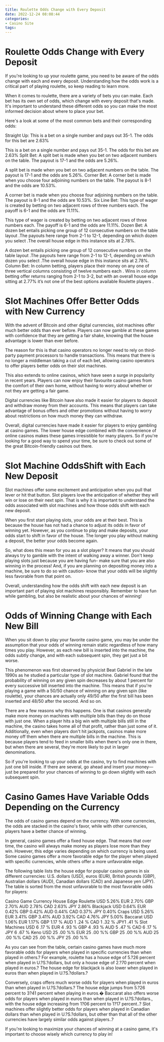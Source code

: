 ```yaml
---
title: Roulette Odds Change with Every Deposit
date: 2022-12-24 08:08:44
categories:
- Casino Site
tags:
---
```



#  Roulette Odds Change with Every Deposit

If you're looking to up your roulette game, you need to be aware of the odds change with each and every deposit. Understanding how the odds work is a critical part of playing roulette, so keep reading to learn more.

When it comes to roulette, there are a variety of bets you can make. Each bet has its own set of odds, which change with every deposit that's made. It's important to understand these different odds so you can make the most informed decision about where to place your bet.

Here's a look at some of the most common bets and their corresponding odds:

Straight Up: This is a bet on a single number and pays out 35-1. The odds for this bet are 2.63%

This is a bet on a single number and pays out 35-1. The odds for this bet are 2.63% Split Bet: A split bet is made when you bet on two adjacent numbers on the table. The payout is 17-1 and the odds are 5.26%.

A split bet is made when you bet on two adjacent numbers on the table. The payout is 17-1 and the odds are 5.26%. Corner Bet: A corner bet is made when you choose four adjoining numbers on the table. The payout is 8-1 and the odds are 10.53%.

A corner bet is made when you choose four adjoining numbers on the table. The payout is 8-1 and the odds are 10.53%. Six Line Bet: This type of wager is created by betting on two adjacent rows of three numbers each. The payoff is 6-1 and the odds are 11.11%.

This type of wager is created by betting on two adjacent rows of three numbers each. The payoff is 6-1 and the odds are 11.11%. Dozen Bet: A dozen bet entails picking one group of 12 consecutive numbers on the table layout .The payouts here range from 2-1 to 12-1, depending on which dozen you select .The overall house edge in this instance sits at 2.78%.

A dozen bet entails picking one group of 12 consecutive numbers on the table layout .The payouts here range from 2-1 to 12-1, depending on which dozen you select .The overall house edge in this instance sits at 2.78%. Column Bet: In column betting, players place their money on any one of three vertical columns consisting of twelve numbers each . Wins in column betting offer returns ranging from 2-1 to 3-2, but with an overall house edge sitting at 2.77% it’s not one of the best options available Roulette players .









#  Slot Machines Offer Better Odds with New Currency

With the advent of Bitcoin and other digital currencies, slot machines offer much better odds than ever before. Players can now gamble at these games with confidence that they are getting a fair shake, knowing that the house advantage is lower than ever before.

The reason for this is that casino operators no longer need to rely on third-party payment processors to handle transactions. This means that there is no longer a middleman taking a cut of each bet, allowing casino operators to offer players better odds on their slot machines.

This also extends to online casinos, which have seen a surge in popularity in recent years. Players can now enjoy their favourite casino games from the comfort of their own home, without having to worry about whether or not they are getting a fair game.

Digital currencies like Bitcoin have also made it easier for players to deposit and withdraw money from their accounts. This means that players can take advantage of bonus offers and other promotions without having to worry about restrictions on how much money they can withdraw.

Overall, digital currencies have made it easier for players to enjoy gambling at casino games. The lower house edge combined with the convenience of online casinos makes these games irresistible for many players. So if you're looking for a good way to spend your time, be sure to check out some of the great Bitcoin-friendly casinos out there.

#  Slot Machine OddsShift with Each New Deposit

Slot machines offer some excitement and anticipation when you pull that lever or hit that button. Slot players love the anticipation of whether they will win or lose on their next spin. That is why it is important to understand the odds associated with slot machines and how those odds shift with each new deposit.

When you first start playing slots, your odds are at their best. This is because the house has not had a chance to adjust its odds in favor of winning yet. However, as you continue to play and make deposits, your odds start to shift in favor of the house. The longer you play without making a deposit, the better your odds become again.

So, what does this mean for you as a slot player? It means that you should always try to gamble with the intent of walking away a winner. Don't keep playing slots just because you are having fun- make sure that you are also winning in the process! And, if you are planning on depositing money into a machine, be sure to do so with caution- know that your odds will be slightly less favorable from that point on.

Overall, understanding how the odds shift with each new deposit is an important part of playing slot machines responsibly. Remember to have fun while gambling, but also be realistic about your chances of winning!

#  Odds of Winning Change with Each New Bill

When you sit down to play your favorite casino game, you may be under the assumption that your odds of winning remain static regardless of how many times you play. However, as each new bill is inserted into the machine, the odds subtly change, and with each subsequent spin, they get just a bit worse.

This phenomenon was first observed by physicist Beat Gabriel in the late 1990s as he studied a particular type of slot machine. Gabriel found that the probability of winning on any given spin decreases by about 1 percent for every successive bill inserted into the machine. This means that if you're playing a game with a 50/50 chance of winning on any given spin (like roulette), your chances are actually only 49/50 after the first bill has been inserted and 48/50 after the second. And so on.

There are a few reasons why this happens. One is that casinos generally make more money on machines with multiple bills than they do on those with just one. When a player hits a big win with multiple bills still in the machine, the casino takes home all of that profit, rather than just some of it. Additionally, even when players don't hit jackpots, casinos make more money off them when there are multiple bills in the machine. This is because players tend to feed in smaller bills when there's only one in there, but when there are several, they're more likely to put in larger denominations.

So if you're looking to up your odds at the casino, try to find machines with just one bill inside. If there are several, go ahead and insert your money—just be prepared for your chances of winning to go down slightly with each subsequent spin.

#  Casino Games Have Variable Odds Depending on the Currency

The odds of casino games depend on the currency. With some currencies, the odds are stacked in the casino's favor, while with other currencies, players have a better chance of winning.

In general, casino games offer a fixed house edge. That means that over time, the casino will always make money as players lose more than they win. However, this edge varies depending on which currency is being used. Some casino games offer a more favorable edge for the player when played with specific currencies, while others offer a more unfavorable edge.

The following table lists the house edge for popular casino games in six different currencies: U.S. dollars (USD), euros (EUR), British pounds (GBP), Australian dollars (AUD), Canadian dollars (CAD) and Japanese yen (JPY). The table is sorted from the most unfavorable to the most favorable odds for players:

Casino Game Currency House Edge Roulette USD 5.26% EUR 2.70% GBP 2.70% AUD 2.78% CAD 2.63% JPY 2.86% Blackjack USD 0.64% EUR 0.42% GBP 0.42% AUD 0.44% CAD 0.37% JPY 0.40% Craps USD 5.26% EUR 3.41% GBP 3.41% AUD 3.92% CAD 4.76% JPY 5.00% Baccarat USD 1.06% EUR 1.17% GBP 1.17 % AUD 1 .24 % CAD 1 .32 % JPY1 .41 % Slot Machines USD 6 .17 % EUR 4 .93 % GBP 4 .93 % AUD 5 .47 % CAD 6 .17 % JPY 6 .67 % Keno USD 25 .00 %% EUR 25 .00 %% GBP 25 .00 %% AUD 25 .00 %% CAD 25 .00 %% JPY 25 .00 %%

As you can see from the table, certain casino games have much more favorable odds for players when played in specific currencies than when played in others.? For example, roulette has a house edge of 5.?26 percent when played in U.?S.?dollars, but only a house edge of 2.?70 percent when played in euros.? The house edge for blackjack is also lower when played in euros than when played in U.?S.?dollars.?

Conversely, craps offers much worse odds for players when played in euros than when played in U.?S.?dollars.? The house edge jumps from 5.?26 percent to 3?41 percent when playing in euros.� Baccarat also offers worse odds for players when played in euros than when played in U.?S.?dollars., with the house edge increasing from 1?06 percent to 1?17 percent..? Slot machines offer slightly better odds for players when played in Canadian dollars than when played in U.?S.?dollars, but other than that all of the other currencies have largely similar odds against players..?

If you're looking to maximize your chances of winning at a casino game, it's important to choose wisely which currency to play in!